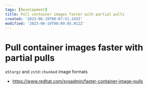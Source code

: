 ```yaml
---
tags: [Development]
title: Pull container images faster with partial pulls
created: '2023-06-19T00:07:51.243Z'
modified: '2023-06-19T00:09:05.012Z'
---
```


# Pull container images faster with partial pulls

`eStargz` and `zstd:chunked` image formats

* https://www.redhat.com/sysadmin/faster-container-image-pulls

